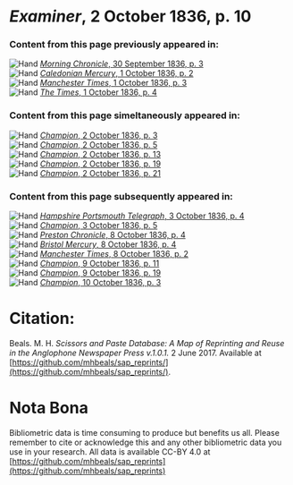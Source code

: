 # *Examiner*, 2 October 1836, p. 10  
  
### Content from this page previously appeared in:  
![Hand](http://scissorsandpaste.net/wp-content/uploads/2017/06/smallhandpointer.png) [*Morning Chronicle*, 30 September 1836, p. 3](https://mhbeals.github.io/sap_html/Morning-Chronicle/Morning-Chronicle-30-September-1836-p-3)  
![Hand](http://scissorsandpaste.net/wp-content/uploads/2017/06/smallhandpointer.png) [*Caledonian Mercury*, 1 October 1836, p. 2](https://mhbeals.github.io/sap_html/Caledonian-Mercury/Caledonian-Mercury-1-October-1836-p-2)  
![Hand](http://scissorsandpaste.net/wp-content/uploads/2017/06/smallhandpointer.png) [*Manchester Times*, 1 October 1836, p. 3](https://mhbeals.github.io/sap_html/Manchester-Times/Manchester-Times-1-October-1836-p-3)  
![Hand](http://scissorsandpaste.net/wp-content/uploads/2017/06/smallhandpointer.png) [*The Times*, 1 October 1836, p. 4](https://mhbeals.github.io/sap_html/The-Times/The-Times-1-October-1836-p-4)  
  
### Content from this page simeltaneously appeared in:  
![Hand](http://scissorsandpaste.net/wp-content/uploads/2017/06/smallhandpointer.png) [*Champion*, 2 October 1836, p. 3](https://mhbeals.github.io/sap_html/Champion/Champion-2-October-1836-p-3)  
![Hand](http://scissorsandpaste.net/wp-content/uploads/2017/06/smallhandpointer.png) [*Champion*, 2 October 1836, p. 5](https://mhbeals.github.io/sap_html/Champion/Champion-2-October-1836-p-5)  
![Hand](http://scissorsandpaste.net/wp-content/uploads/2017/06/smallhandpointer.png) [*Champion*, 2 October 1836, p. 13](https://mhbeals.github.io/sap_html/Champion/Champion-2-October-1836-p-13)  
![Hand](http://scissorsandpaste.net/wp-content/uploads/2017/06/smallhandpointer.png) [*Champion*, 2 October 1836, p. 19](https://mhbeals.github.io/sap_html/Champion/Champion-2-October-1836-p-19)  
![Hand](http://scissorsandpaste.net/wp-content/uploads/2017/06/smallhandpointer.png) [*Champion*, 2 October 1836, p. 21](https://mhbeals.github.io/sap_html/Champion/Champion-2-October-1836-p-21)  
  
### Content from this page subsequently appeared in:  
![Hand](http://scissorsandpaste.net/wp-content/uploads/2017/06/smallhandpointer.png) [*Hampshire Portsmouth Telegraph*, 3 October 1836, p. 4](https://mhbeals.github.io/sap_html/Hampshire-Portsmouth-Telegraph/Hampshire-Portsmouth-Telegraph-3-October-1836-p-4)  
![Hand](http://scissorsandpaste.net/wp-content/uploads/2017/06/smallhandpointer.png) [*Champion*, 3 October 1836, p. 5](https://mhbeals.github.io/sap_html/Champion/Champion-3-October-1836-p-5)  
![Hand](http://scissorsandpaste.net/wp-content/uploads/2017/06/smallhandpointer.png) [*Preston Chronicle*, 8 October 1836, p. 4](https://mhbeals.github.io/sap_html/Preston-Chronicle/Preston-Chronicle-8-October-1836-p-4)  
![Hand](http://scissorsandpaste.net/wp-content/uploads/2017/06/smallhandpointer.png) [*Bristol Mercury*, 8 October 1836, p. 4](https://mhbeals.github.io/sap_html/Bristol-Mercury/Bristol-Mercury-8-October-1836-p-4)  
![Hand](http://scissorsandpaste.net/wp-content/uploads/2017/06/smallhandpointer.png) [*Manchester Times*, 8 October 1836, p. 2](https://mhbeals.github.io/sap_html/Manchester-Times/Manchester-Times-8-October-1836-p-2)  
![Hand](http://scissorsandpaste.net/wp-content/uploads/2017/06/smallhandpointer.png) [*Champion*, 9 October 1836, p. 11](https://mhbeals.github.io/sap_html/Champion/Champion-9-October-1836-p-11)  
![Hand](http://scissorsandpaste.net/wp-content/uploads/2017/06/smallhandpointer.png) [*Champion*, 9 October 1836, p. 19](https://mhbeals.github.io/sap_html/Champion/Champion-9-October-1836-p-19)  
![Hand](http://scissorsandpaste.net/wp-content/uploads/2017/06/smallhandpointer.png) [*Champion*, 10 October 1836, p. 3](https://mhbeals.github.io/sap_html/Champion/Champion-10-October-1836-p-3)  


# Citation: 

Beals. M. H. *Scissors and Paste Database: A Map of Reprinting and Reuse in the Anglophone Newspaper Press v.1.0.1.* 2 June 2017. Available at [https://github.com/mhbeals/sap_reprints/](https://github.com/mhbeals/sap_reprints/). 

# Nota Bona

Bibliometric data is time consuming to produce but benefits us all. Please remember to cite or acknowledge this and any other bibliometric data you use in your research. All data is available CC-BY 4.0 at [https://github.com/mhbeals/sap_reprints](https://github.com/mhbeals/sap_reprints)